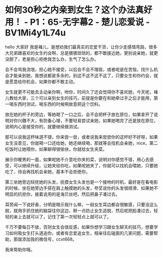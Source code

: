# 如何30秒之内亲到女生？这个办法真好用！ - P1：65-无字幕2 - 楚儿恋爱说 - BV1Mi4y1L74u

hello 大家好 我是褚儿，是想劝我们最真实的恋爱干货，让你少走感情弯路，很多大兄弟跟喜欢的女生约会啊，总是猥猥琐琐的，都不敢接近她，更别说亲她，就更没胆了，老是担心拒绝我怎么办，生气了怎么办。

会不会骂我流氓，担心她不接受，以后会不会不理我，或者呢是在苦恼，找什么机会才能亲到她，我想说都是多余的，别这不这不这不这了，只要女生和你约会，就是愿意给你机会，如果你都不敢主动。

女生就更不可能去主动亲你啊，吻你，时间久了还会觉得你不喜欢她，今天呢，褚儿教给大家，三个可以亲到女生的技巧，前提是你要在和她牵过手之后才能用，第一喝东西时测试，喝东西的时候啊故意把这个饮料。

放在她的杯子的旁边，等她喝了一口之后，会不会把杯子放在原位，如果拿开了说明对你兴趣不大，有防备心理，不要轻易尝试亲她，如果她喝完了还是放在原位，说明内心是接受你的，就要继续做测试。

那可以说我这杯味道不错，你来尝一尝，或者说我来尝尝你的这杯好不好呀，如果女生没意见，你就喝一口还给她，她还继续喝，那就等会找机会亲她，nice，第二吃饭时让她喂你，如果聊得很愉快，你就给女生夹菜。

展示你暖男的一面，如果呢她不介意吃你夹的菜，说明对你感觉不错，用心去感受，可以继续升级，让她夹给你吃，如果呢她夹了，你就可以找机会喂她，只要她吃了，待会再找机会亲她，基本不会拒绝你。

第三坐她旁边轻抚她的头发，抚摸女生头发也是一个接吻的时机，最好是在看电影的时候，坐在她旁边手搭在肩上触摸她的头发，夸奖说你的头发很顺滑，如果她不明显的抗拒你，接着说用的是海贝丝吧，然后把鼻子凑过去。

耳旁闻一下说好香，分明是暗示我什么嘛，一般女生耳边都会很敏感，只要没这么脱，就用手抓住她的脑袋往你这边，掰一点防止女生逃脱，然后呢把脸凑过去，轻轻的亲上去就可以了，记住了第一次轻轻点上就可以了。

千万不要每日不放，否则女生会很反感，如果你想学习跟女生聊天的技巧，想要学习如何吸女生打头道追你，或者有恋爱追女生，相亲往后碰面的几家问题，需要帮助，那就添加我的微信号，ccxt668。

我来帮助你哦。